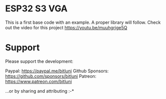 # ESP32 S3 VGA

This is a first base code with an example. A proper library will follow.
Check out the video for this project https://youtu.be/muuhgrige5Q

# Support

Please support the development:

Paypal: https://paypal.me/bitluni
Github Sponsors: https://github.com/sponsors/bitluni
Patreon: https://www.patreon.com/bitluni

...or by sharing and attributing :-*
